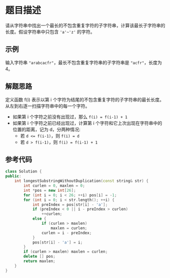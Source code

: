 # 题目描述

请从字符串中找出一个最长的不包含重复字符的子字符串，计算该最长子字符串的长度。假设字符串中只包含 `'a'~'z'` 的字符。

## 示例

输入字符串 `"arabcacfr"`，最长不包含重复字符串的子字符串是 `"acfr"`，长度为 4。

## 解题思路

定义函数 f(i) 表示以第 i 个字符为结尾的不包含重复字符的子字符串的最长长度。从左到右逐一扫描字符串中的每一个字符。

- 如果第 i 个字符之前没有出现过，那么 `f(i) = f(i-1) + 1`
- 如果第 i 个字符之前已经出现过，计算第 i 个字符和它上次出现在字符串中的位置的距离，记为 d，分两种情况:
  - 若 `d <= f(i-1)`，则 `f(i) = d`
  - 若 `d > f(i-1)`，则 `f(i) = f(i-1) + 1`

## 参考代码

```cpp
class Solution {
public:
    int longestSubstringWithoutDuplication(const string& str) {
        int curlen = 0, maxlen = 0;
        int *pos = new int[26];
        for (int i = 0; i < 26; ++i) pos[i] = -1;
        for (int i = 0; i < str.length(); ++i) {
            int preIndex = pos[str[i] - 'a'];
            if (preIndex < 0 || i - preIndex > curlen)
                ++curlen;
            else {
                if (curlen > maxlen)
                    maxlen = curlen;
                curlen = i - preIndex;
            }
            pos[str[i] - 'a'] = i;
        }
        if (curlen > maxlen) maxlen = curlen;
        delete [] pos;
        return maxlen;
    }
}
```
